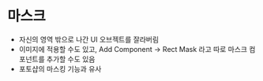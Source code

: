 # 마스크

- 자신의 영역 밖으로 나간 UI 오브젝트를 잘라버림
- 이미지에 적용할 수도 있고, Add Component -> Rect Mask 라고 따로 마스크 컴포넌트를 추가할 수도 있음
- 포토샵의 마스킹 기능과 유사

